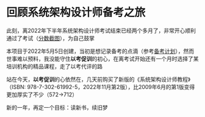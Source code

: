 # 回顾系统架构设计师备考之旅
此刻，离2022年下半年系统架构设计师考试结束已经两个多月了，非常开心顺利通过了考试（[分数截图](./sa.png)），为自己鼓掌

本项目于2022年5月5日创建，当初是想记录备考的点滴（参考[备考计划](./README-old.md)），然而世事难以预料，我没能守住**以考促训**的初心，在离考试开始还有一个月时选择了某培训机构的精品课程，走了以考代评的路

站在今天，**以考促训**的心依然在，几天前购买了新版的《系统架构设计师教程》（ISBN: 978-7-302-61992-5，2022年11月第2版），比2009年6月的第1版变得更加厚实了不少（572->712）

新的一年，再定一个目标：读新书，续旧梦